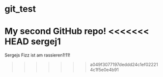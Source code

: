 # git_test
My second GitHub repo!
<<<<<<< HEAD
sergej1
=======

Sergejs Fizz ist am rassieren1!11!
>>>>>>> a049f3077197deddd24c1ef022214c1f5e0e4b91
